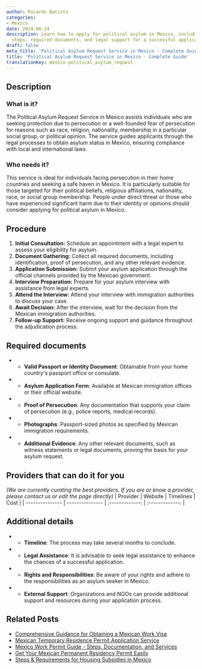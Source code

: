 ```yaml
---
author: Ricardo Batista
categories:
- Mexico
date: 2024-06-24
description: Learn how to apply for political asylum in Mexico, including who qualifies,
  steps, required documents, and legal support for a successful application.
draft: false
meta_title: 'Political Asylum Request Service in Mexico - Complete Guide'
title: 'Political Asylum Request Service in Mexico - Complete Guide'
translationKey: mexico-political_asylum_request
---
```



## Description
### What is it?
The Political Asylum Request Service in Mexico assists individuals who are seeking protection due to persecution or a well-founded fear of persecution for reasons such as race, religion, nationality, membership in a particular social group, or political opinion. The service guides applicants through the legal processes to obtain asylum status in Mexico, ensuring compliance with local and international laws.

### Who needs it?
This service is ideal for individuals facing persecution in their home countries and seeking a safe haven in Mexico. It is particularly suitable for those targeted for their political beliefs, religious affiliations, nationality, race, or social group membership. People under direct threat or those who have experienced significant harm due to their identity or opinions should consider applying for political asylum in Mexico.

## Procedure

1. **Initial Consultation:** Schedule an appointment with a legal expert to assess your eligibility for asylum.
2. **Document Gathering:** Collect all required documents, including identification, proof of persecution, and any other relevant evidence.
3. **Application Submission:** Submit your asylum application through the official channels provided by the Mexican government.
4. **Interview Preparation:** Prepare for your asylum interview with assistance from legal experts.
5. **Attend the Interview:** Attend your interview with immigration authorities to discuss your case.
6. **Await Decision:** After the interview, wait for the decision from the Mexican immigration authorities.
7. **Follow-up Support:** Receive ongoing support and guidance throughout the adjudication process.


## Required documents

- * **Valid Passport or Identity Document**: Obtainable from your home country's passport office or consulate.
- * **Asylum Application Form**: Available at Mexican immigration offices or their official website.
- * **Proof of Persecution**: Any documentation that supports your claim of persecution (e.g., police reports, medical records).
- * **Photographs**: Passport-sized photos as specified by Mexican immigration requirements.
- * **Additional Evidence**: Any other relevant documents, such as witness statements or legal documents, proving the basis for your asylum request.


## Providers that can do it for you
_(We are currently curating the best providers. If you are or know a provider, please contact us or edit the page directly)_
| Provider        |     Website     |     Timelines    |       Cost      |
| --------------- | --------------- |  :-------------: | :-------------: |

## Additional details

- * **Timeline**: The process may take several months to conclude.
- * **Legal Assistance**: It is advisable to seek legal assistance to enhance the chances of a successful application.
- * **Rights and Responsibilities**: Be aware of your rights and adhere to the responsibilities as an asylum seeker in Mexico.
- * **External Support**: Organizations and NGOs can provide additional support and resources during your application process.

## Related Posts

- [Comprehensive Guidance for Obtaining a Mexican Work Visa](https://tramitit.com/guides/mexico/work_visa_processing/)
- [Mexican Temporary Residence Permit Application Service](https://tramitit.com/guides/mexico/temporary_residence_permit/)
- [Mexico Work Permit Guide - Steps, Documentation, and Services](https://tramitit.com/guides/mexico/work_permit/)
- [Get Your Mexican Permanent Residency Permit Easily](https://tramitit.com/guides/mexico/permanent_residence_permit/)
- [Steps & Requirements for Housing Subsidies in Mexico](https://tramitit.com/guides/mexico/housing_subsidy_request/)